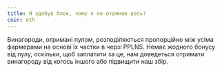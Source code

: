 ```yaml
---
title: Я здобув блок, чому я не отримав весь?
coin: eth
---
```


Винагороди, отримані пулом, розподіляються пропорційно між усіма фармерами на основі їх частки в черзі PPLNS. Немає жодного бонусу від пулу, оскільки, щоб заплатити за це, нам доведеться отримати винагороду від когось іншого або підвищити наш збір.
